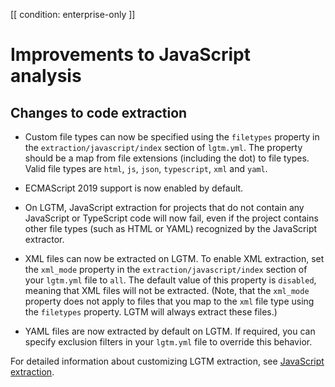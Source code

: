 [[ condition: enterprise-only ]]

# Improvements to JavaScript analysis

## Changes to code extraction

* Custom file types can now be specified using the `filetypes` property in the `extraction/javascript/index` section of `lgtm.yml`. The property should be a map from file extensions (including the dot) to file types. Valid file types are `html`, `js`, `json`, `typescript`, `xml` and `yaml`.

* ECMAScript 2019 support is now enabled by default.

* On LGTM, JavaScript extraction for projects that do not contain any JavaScript or TypeScript code will now fail, even if the project contains other file types (such as HTML or YAML) recognized by the JavaScript extractor.

* XML files can now be extracted on LGTM. To enable XML extraction, set the `xml_mode` property in the `extraction/javascript/index` section of your `lgtm.yml` file to `all`. The default value of this property is `disabled`, meaning that XML files will not be extracted. (Note, that the `xml_mode` property does not apply to files that you map to the `xml` file type using the `filetypes` property. LGTM will always extract these files.)

* YAML files are now extracted by default on LGTM. If required, you can specify exclusion filters in your `lgtm.yml` file to override this behavior.

For detailed information about customizing LGTM extraction, see [JavaScript extraction](https://help.semmle.com/lgtm-enterprise/user/help/javascript-extraction.html).
